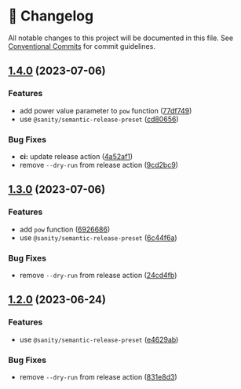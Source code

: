 <!-- markdownlint-disable --><!-- textlint-disable -->

# 📓 Changelog

All notable changes to this project will be documented in this file. See
[Conventional Commits](https://conventionalcommits.org) for commit guidelines.

## [1.4.0](https://github.com/alxevvv/learning-github-actions/compare/v1.3.0...v1.4.0) (2023-07-06)

### Features

- add power value parameter to `pow` function ([77df749](https://github.com/alxevvv/learning-github-actions/commit/77df74997f30c0f7a776b93b876dd82cba02a199))
- use `@sanity/semantic-release-preset` ([cd80656](https://github.com/alxevvv/learning-github-actions/commit/cd8065694e5fd99a714ace81168ba91f27de38bc))

### Bug Fixes

- **ci:** update release action ([4a52af1](https://github.com/alxevvv/learning-github-actions/commit/4a52af1d2776e7a99dd965b327ec09929e82905a))
- remove `--dry-run` from release action ([9cd2bc9](https://github.com/alxevvv/learning-github-actions/commit/9cd2bc920a3fb4601a4edb425aa81da74a56f28f))

## [1.3.0](https://github.com/alxevvv/learning-github-actions/compare/v1.2.0...v1.3.0) (2023-07-06)

### Features

- add `pow` function ([6926686](https://github.com/alxevvv/learning-github-actions/commit/692668675330a03a40892c04a6bdadda02450b49))
- use `@sanity/semantic-release-preset` ([6c44f6a](https://github.com/alxevvv/learning-github-actions/commit/6c44f6a084f22870b20c5f32688d8b00a76656d2))

### Bug Fixes

- remove `--dry-run` from release action ([24cd4fb](https://github.com/alxevvv/learning-github-actions/commit/24cd4fb132fb5a388d2aff2cc6e318627ff44190))

## [1.2.0](https://github.com/alxevvv/learning-github-actions/compare/v1.1.0...v1.2.0) (2023-06-24)

### Features

- use `@sanity/semantic-release-preset` ([e4629ab](https://github.com/alxevvv/learning-github-actions/commit/e4629ab95d3ca0aebc748f71e7a2b6c010952cad))

### Bug Fixes

- remove `--dry-run` from release action ([831e8d3](https://github.com/alxevvv/learning-github-actions/commit/831e8d340179de749f29be8dfd8d6c3999af60b0))
